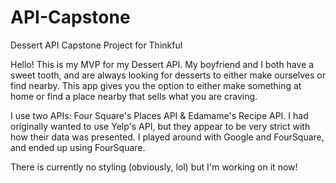 # API-Capstone
Dessert API Capstone Project for Thinkful

Hello! This is my MVP for my Dessert API.
My boyfriend and I both have a sweet tooth, and are always looking for desserts to either make ourselves or find nearby.
This app gives you the option to either make something at home or find a place nearby that sells what you are craving.

I use two APIs: Four Square's Places API & Edamame's Recipe API. 
I had originally wanted to use Yelp's API, but they appear to be very strict with how their data was presented.
I played around with Google and FourSquare, and ended up using FourSquare.

There is currently no styling (obviously, lol) but I'm working on it now!
